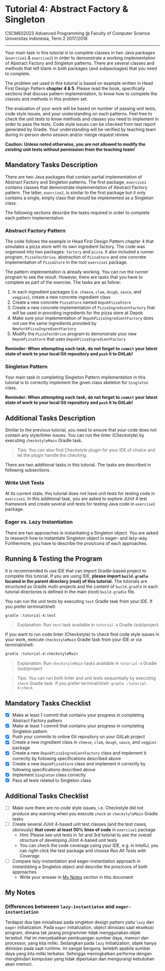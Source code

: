 # Tutorial 4: Abstract Factory & Singleton

CSCM602023 Advanced Programming @ Faculty of Computer Science Universitas
Indonesia, Term 2 2017/2018

* * *

Your main task in this tutorial is to complete classes in two Java packages
(`exercise1` & `exercise2`) in order to demonstrate a working implementation of
Abstract Factory and Singleton patterns. There are several classes and methods
that left blank in both packages (and subpackages) that you need to complete.

The problem set used in this tutorial is based on example written in Head First
Design Pattern **chapter 4 & 5**. Please read the book, specifically sections that
discuss pattern implementation, to know how to complete the classes and
methods in this problem set.

The evaluation of your work will be based on number of passing unit tests,
code style issues, and your understanding on each patterns. Feel free to check
the unit tests to know methods and classes you need to implement in order
to pass the tests. Code style issues can be checked from test report generated
by Gradle. Your understanding will be verified by teaching team during in-person
demo session and/or merge request review.

**Caution: Unless noted otherwise, you are not allowed to modify the _existing_
unit tests without permission from the teaching team!**

## Mandatory Tasks Description

There are two Java packages that contain partial implementation of Abstract
Factory and Singleton patterns. The first package, `exercise1` contains classes
that demonstrate implementation of Abstract Factory pattern. The latter,
`exercise2`, is similar to the first package but it only contains a single,
empty class that should be implemented as a Singleton class.

The following sections describe the tasks required in order to complete
each pattern implementation.

### Abstract Factory Pattern

The code follows the example in Head First Design Pattern chapter 4 that
simulates a pizza store with its own ingredient factory. The code was organised
into two packages: `factory` and `pizza`. It also included a runner program,
`PizzaTestDrive`, abstraction of `PizzaStore` and one concrete implementation of
`PizzaStore` in the root `exercise1` package.

The pattern implementation is already working. You can run the runner program
to see the result. However, there are tasks that you have to complete as part
of the exercise. The tasks are as follow:

1. In each ingredient packages (i.e. `cheese`, `clam`, `dough`, `sauce`, and 
`veggies`), create a new concrete ingredient class
2. Create a new concrete `PizzaStore` named `DepokPizzaStore`
3. Create a new concrete implementation of `PizzaIngredientFactory` that will
be used in providing ingredients for the pizza store at Depok
4. Make sure your implementation of `DepokPizzaIngredientFactory` does not use
the same ingredients provided by `NewYorkPizzaIngredientFactory`
5. Modify the `PizzaTestDrive` program to demonstrate your new `DepokPizzaStore`
that uses `DepokPizzaIngredientFactory`

**Reminder: When attempting each task, do not forget to `commit` your latest
state of work to your local Git repository and `push` it to GitLab!**

### Singleton Pattern

Your main task in completing Singleton Pattern implementation in this tutorial
is to correctly implement the given class skeleton for `Singleton` class.

**Reminder: When attempting each task, do not forget to `commit` your latest
state of work to your local Git repository and `push` it to GitLab!**

## Additional Tasks Description

Similar to the previous tutorial, you need to ensure that your code does not
contain any style/linter issues. You can run the linter (Checkstyle) by
executing `checkstyleMain` Gradle task.

> Tips: You can also find Checkstyle plugin for your IDE of choice and let
> the plugin handle the checking.

There are two additional tasks in this tutorial. The tasks are described in
following subsections.

### Write Unit Tests

At its current state, this tutorial does not have unit tests for testing code
in `exercise1`. In this additional task, you are asked to explore JUnit 4 test
framework and create several unit tests for testing Java code in `exercise1`
package.

### Eager vs. Lazy Instantiation

There are two approaches in instantiating a Singleton object. You are asked to
research how to instantiate Singleton object in eager- and lazy-way. Furthermore,
you have to describe the pros/cons of each approaches.

## Running & Testing the Program

It is recommended to use IDE that can import Gradle-based project to complete this
tutorial. If you are using IDE, **please import `build.gradle` located in the
parent directory (root) of this tutorial.** The tutorials are structured as
Gradle multi-projects and the content of `build.gradle` in each tutorial
directories is defined in the main (root) `build.gradle` file.

You can run the unit tests by executing `test` Gradle task from your IDE. If you
prefer terminal/shell:

```bash
gradle :tutorial-4:test
```

> Explanation: Run `test` task available in `tutorial-4` Gradle (sub)project

If you want to run code linter (Checkstyle) to check find code style issues in
your work, execute `checkstyleMain` Gradle task from your IDE or via
terminal/shell:

```bash
gradle :tutorial-4:checkstyleMain
```

> Explanation: Run `checkstyleMain` tasks available in `tutorial-4` Gradle
> (sub)project

> Tips: You can run both linter and unit tests sequentially by executing `check`
> Gradle task. If you prefer terminal/shell: `gradle :tutorial-4:check`

## Mandatory Tasks Checklist

- [x] Make at least 1 commit that contains your progress in completing
Abstract Factory pattern
- [x] Make at least 1 commit that contains your progress in completing
Singleton pattern
- [x] Push your commits to online Git repository on your GitLab project
- [x] Create a new ingredient class in `cheese`, `clam`, `dough`, `sauce`,
and `veggies` package
- [x] Create a new `DepokPizzaIngredientFactory` class and implement it
correctly by following specifications described above
- [x] Create a new `DepokPizzaStore` class and implement it correctly by
following specifications described above
- [x] Implement `Singleton` class correctly
- [x] Pass all tests related to Singleton class

## Additional Tasks Checklist

- [ ] Make sure there are no code style issues, i.e. Checkstyle did not
produce any warning when you execute `check` or `checkstyleMain` Gradle
tasks
- [ ] Create several JUnit 4-based unit test classes (and the test cases,
obviously) **that cover at least 50% lines of code** in `exercise1` package
    - Hint: Please see unit tests in 1st and 3rd tutorial to see the overall
    structure of developing JUnit 4-based unit tests
    - You can check the code coverage using your IDE, e.g. in IntelliJ, you can
    right-click the test package and choose *Run All Tests with Coverage*
- [ ] Compare lazy-instantiation and eager-instantiation approach in instantiating
a Singleton object and describe the pros/cons of both approaches
    - Write your answer in [My Notes](#my-notes) section in this document

## My Notes

### Differences betweeen `lazy-instantiaton` and `eager-instantiation`
Terdapat dua tipe inisialisasi pada singleton design pattern yaitu `lazy` dan `eager` initialization. 
Pada `eager` initialization, object diinisiasi saat eksekusi program, dimana tak jarang programmer tidak 
menggunakan objek tersebut. Hal ini menyebabkan pembuangan sumber daya, memori dan processor, yang kita miliki. 
Sedangkan pada `lazy` initialization, objek hanya diinisiasi pada saat runtime. Ini sangat berguna, 
terlebih apabila sumber daya yang kita miliki terbatas. Sehingga meningkatkan performa dengan menghindari komputasi 
yang tidak diperlukan dan mengurangi kebutuhan akan memori.
